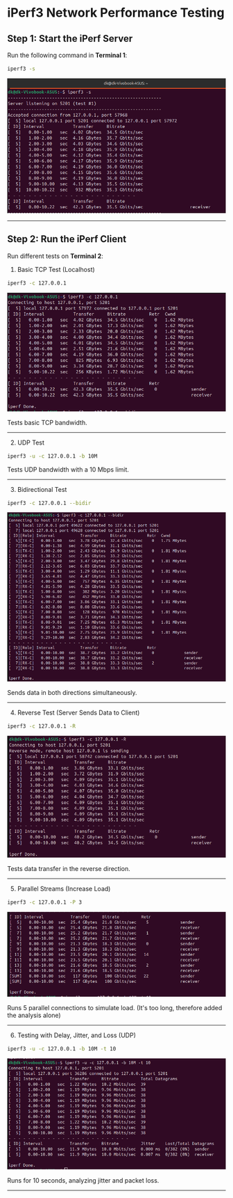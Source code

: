 # iPerf3 Network Performance Testing

## **Step 1: Start the iPerf Server**
Run the following command in **Terminal 1**:
```bash
iperf3 -s
```
![Server](images/1.%20server.png)

---
## **Step 2: Run the iPerf Client**
Run different tests on **Terminal 2**:

1. Basic TCP Test (Localhost)
```bash
iperf3 -c 127.0.0.1
```
![Client](images/2.%20client_normal_TCP.png)

Tests basic TCP bandwidth.

---
2. UDP Test
```bash
iperf3 -u -c 127.0.0.1 -b 10M
```
Tests UDP bandwidth with a 10 Mbps limit.

---

3. Bidirectional Test
```bash
iperf3 -c 127.0.0.1 --bidir
```
![Bidirectional](images/3.%20bidir.png)

Sends data in both directions simultaneously.

---

4. Reverse Test (Server Sends Data to Client)
```bash
iperf3 -c 127.0.0.1 -R
```
![Reverse](images/4.%20reverse.png)

Tests data transfer in the reverse direction.

---

5. Parallel Streams (Increase Load)
```bash
iperf3 -c 127.0.0.1 -P 3
```
![Parallel](images/5.%20parallel_load.png)

Runs 5 parallel connections to simulate load. (It's too long, therefore added the analysis alone)

---

6. Testing with Delay, Jitter, and Loss (UDP)
```bash
iperf3 -u -c 127.0.0.1 -b 10M -t 10
```
![UPD](images/6.%20udp_bw_latency.png)

Runs for 10 seconds, analyzing jitter and packet loss.

---